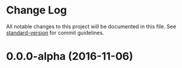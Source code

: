 # Change Log

All notable changes to this project will be documented in this file. See [standard-version](https://github.com/conventional-changelog/standard-version) for commit guidelines.

<a name="0.0.0-alpha"></a>
# 0.0.0-alpha (2016-11-06)
